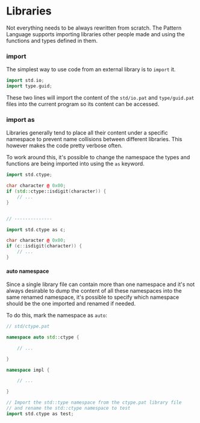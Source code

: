 # Libraries

Not everything needs to be always rewritten from scratch. The Pattern Language supports importing libraries other people made and using the functions and types defined in them.

### import

The simplest way to use code from an external library is to `import` it.

```cpp
import std.io;
import type.guid;
```

These two lines will import the content of the `std/io.pat` and `type/guid.pat` files into the current program so its content can be accessed.&#x20;

### import as

Libraries generally tend to place all their content under a specific namespace to prevent name collisions between different libraries. This however makes the code pretty verbose often.

To work around this, it's possible to change the namespace the types and functions are being imported into using the `as` keyword.

```cpp
import std.ctype;

char character @ 0x00;
if (std::ctype::isdigit(character)) {
    // ...
}


// --------------

import std.ctype as c;

char character @ 0x00;
if (c::isdigit(character)) {
    // ...
}
```

#### auto namespace

Since a single library file can contain more than one namespace and it's not always desirable to dump the content of all these namespaces into the same renamed namespace, it's possible to specify which namespace should be the one imported and renamed if needed.

To do this, mark the namespace as `auto`:

```cpp
// std/ctype.pat

namespace auto std::ctype {

    // ...

}

namespace impl {

    // ...

}
```

```cpp
// Import the std::type namespace from the ctype.pat library file
// and rename the std::ctype namespace to test
import std.ctype as test; 
```
